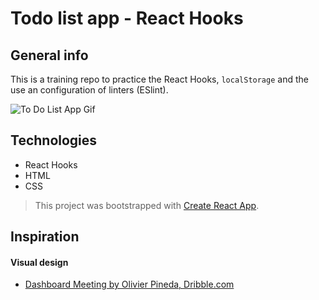 # Todo list app - React Hooks

## General info

This is a training repo to practice the React Hooks, `localStorage` and the use an configuration of linters (ESlint).

![To Do List App Gif](https://github.com/mariam-blanco/to-do-list-app/blob/main/src/media/to-do-app.gif)

## Technologies

- React Hooks
- HTML
- CSS

> This project was bootstrapped with [Create React App](https://github.com/facebook/create-react-app).

## Inspiration

#### Visual design

- [Dashboard Meeting by Olivier Pineda, Dribble.com](https://dribbble.com/shots/14476856/attachments/6160659?mode=media)
